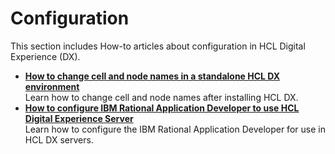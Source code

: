 # Configuration

This section includes How-to articles about configuration in HCL Digital Experience (DX).

- **[How to change cell and node names in a standalone HCL DX environment](./ChangeCellandNodeName.md)**  
Learn how to change cell and node names after installing HCL DX.
- **[How to configure IBM Rational Application Developer to use HCL Digital Experience Server](./ConfigureRAD.md)**  
Learn how to configure the IBM Rational Application Developer for use in HCL DX servers.
